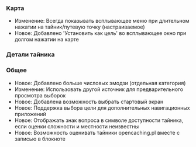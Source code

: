 ### Карта
- Изменение: Всегда показывать всплывающее меню при длительном нажатии на тайник/путевую точку (настраиваемое)
- Новое: Добавлено 'Установить как цель' во всплывающее окно при долгом нажатии на карте

### Детали тайника

### Общее
- Новое: Добавлено больше числовых эмодзи (отдельная категория)
- Изменение: Использовать другой источник для предварительного просмотра выборок
- Новое: Добавлена возможность выбрать стартовый экран
- Новое: Поддержка выбора цели для дополнительных навигационных приложений
- Новое: Отображать знак вопроса в символе доступности тайника, если оценки сложности и местности неизвестны
- Новое: Возможность оценивать тайники opencaching.pl вместе с записью в блокноте
